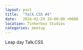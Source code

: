 ```yaml
---
layout: post
title:  "Talk.CSS #4"
date:   2016-02-29 19:00:00 +0800
location: Tinkerbox Studios
categories: meetup
---
```

Leap day Talk.CSS

